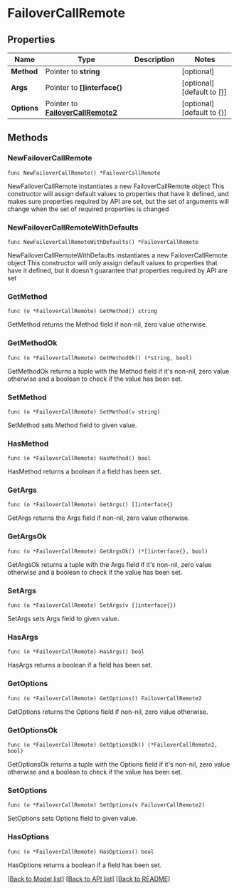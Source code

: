 # FailoverCallRemote

## Properties

Name | Type | Description | Notes
------------ | ------------- | ------------- | -------------
**Method** | Pointer to **string** |  | [optional] 
**Args** | Pointer to **[]interface{}** |  | [optional] [default to []]
**Options** | Pointer to [**FailoverCallRemote2**](FailoverCallRemote2.md) |  | [optional] [default to {}]

## Methods

### NewFailoverCallRemote

`func NewFailoverCallRemote() *FailoverCallRemote`

NewFailoverCallRemote instantiates a new FailoverCallRemote object
This constructor will assign default values to properties that have it defined,
and makes sure properties required by API are set, but the set of arguments
will change when the set of required properties is changed

### NewFailoverCallRemoteWithDefaults

`func NewFailoverCallRemoteWithDefaults() *FailoverCallRemote`

NewFailoverCallRemoteWithDefaults instantiates a new FailoverCallRemote object
This constructor will only assign default values to properties that have it defined,
but it doesn't guarantee that properties required by API are set

### GetMethod

`func (o *FailoverCallRemote) GetMethod() string`

GetMethod returns the Method field if non-nil, zero value otherwise.

### GetMethodOk

`func (o *FailoverCallRemote) GetMethodOk() (*string, bool)`

GetMethodOk returns a tuple with the Method field if it's non-nil, zero value otherwise
and a boolean to check if the value has been set.

### SetMethod

`func (o *FailoverCallRemote) SetMethod(v string)`

SetMethod sets Method field to given value.

### HasMethod

`func (o *FailoverCallRemote) HasMethod() bool`

HasMethod returns a boolean if a field has been set.

### GetArgs

`func (o *FailoverCallRemote) GetArgs() []interface{}`

GetArgs returns the Args field if non-nil, zero value otherwise.

### GetArgsOk

`func (o *FailoverCallRemote) GetArgsOk() (*[]interface{}, bool)`

GetArgsOk returns a tuple with the Args field if it's non-nil, zero value otherwise
and a boolean to check if the value has been set.

### SetArgs

`func (o *FailoverCallRemote) SetArgs(v []interface{})`

SetArgs sets Args field to given value.

### HasArgs

`func (o *FailoverCallRemote) HasArgs() bool`

HasArgs returns a boolean if a field has been set.

### GetOptions

`func (o *FailoverCallRemote) GetOptions() FailoverCallRemote2`

GetOptions returns the Options field if non-nil, zero value otherwise.

### GetOptionsOk

`func (o *FailoverCallRemote) GetOptionsOk() (*FailoverCallRemote2, bool)`

GetOptionsOk returns a tuple with the Options field if it's non-nil, zero value otherwise
and a boolean to check if the value has been set.

### SetOptions

`func (o *FailoverCallRemote) SetOptions(v FailoverCallRemote2)`

SetOptions sets Options field to given value.

### HasOptions

`func (o *FailoverCallRemote) HasOptions() bool`

HasOptions returns a boolean if a field has been set.


[[Back to Model list]](../README.md#documentation-for-models) [[Back to API list]](../README.md#documentation-for-api-endpoints) [[Back to README]](../README.md)


